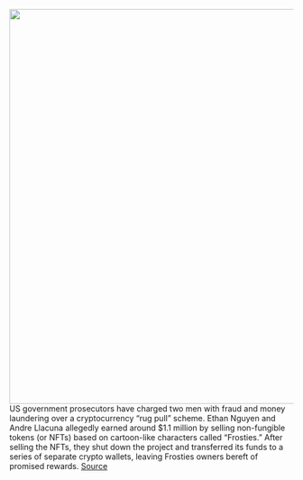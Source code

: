 <img src='https://cdn.vox-cdn.com/thumbor/WNIKEHie_jTHYkepdmhrRk6tqsg=/0x0:800x600/1200x800/filters:focal(336x236:464x364)/cdn.vox-cdn.com/uploads/chorus_image/image/70668585/unnamed.0.png' width='700px' /><br/>
US government prosecutors have charged two men with fraud and money laundering over a cryptocurrency “rug pull” scheme. Ethan Nguyen and Andre Llacuna allegedly earned around $1.1 million by selling non-fungible tokens (or NFTs) based on cartoon-like characters called “Frosties.” After selling the NFTs, they shut down the project and transferred its funds to a series of separate crypto wallets, leaving Frosties owners bereft of promised rewards.
<a href='https://www.theverge.com/2022/3/24/22995107/us-arrest-charges-crypto-nft-rug-pull-frosties-ethan-nguyen-andre-llacuna'> Source <a/>